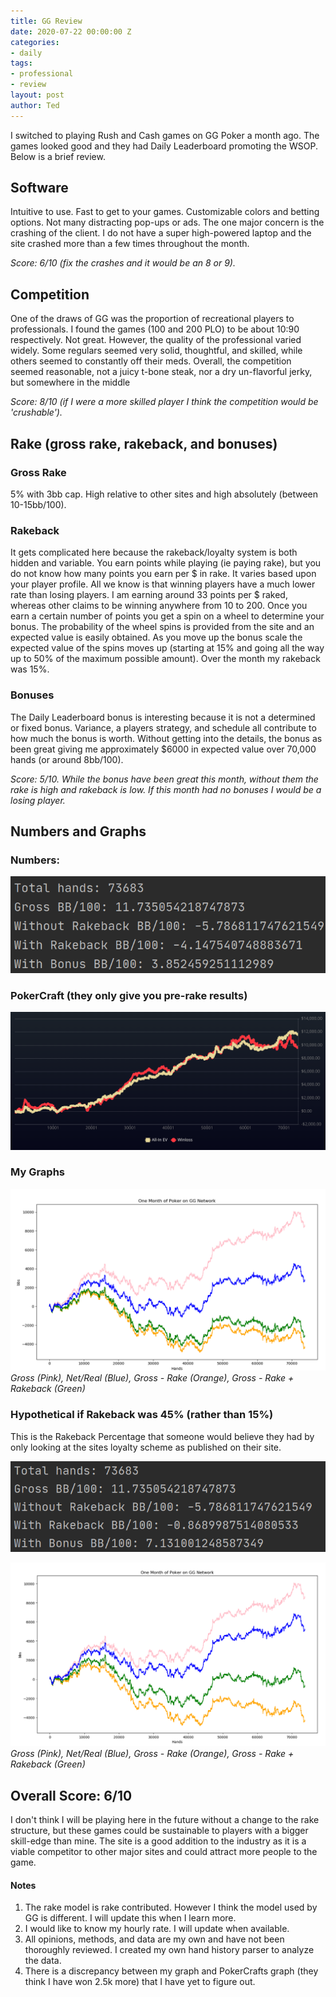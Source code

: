 ```yaml
---
title: GG Review
date: 2020-07-22 00:00:00 Z
categories:
- daily
tags:
- professional
- review
layout: post
author: Ted
---
```


I switched to playing Rush and Cash games on GG Poker a month ago. The games looked good and they had Daily Leaderboard promoting the WSOP. Below is a brief review.

## Software

Intuitive to use. Fast to get to your games. Customizable colors and betting options. Not many distracting pop-ups or ads. The one major concern is the crashing of the client. I do not have a super high-powered laptop and the site crashed more than a few times throughout the month.

_Score: 6/10 (fix the crashes and it would be an 8 or 9)._

## Competition

One of the draws of GG was the proportion of recreational players to professionals. I found the games (100 and 200 PLO) to be about 10:90 respectively. Not great. However, the quality of the professional varied widely. Some regulars seemed very solid, thoughtful, and skilled, while others seemed to constantly off their meds. Overall, the competition seemed reasonable, not a juicy t-bone steak, nor a dry un-flavorful jerky, but somewhere in the middle

_Score: 8/10 (if I were a more skilled player I think the competition would be 'crushable')._

## Rake (gross rake, rakeback, and bonuses)

### Gross Rake

5% with 3bb cap. High relative to other sites and high absolutely (between 10-15bb/100).

### Rakeback

It gets complicated here because the rakeback/loyalty system is both hidden and variable. You earn points while playing (ie paying rake), but you do not know how many points you earn per $ in rake. It varies based upon your player profile. All we know is that winning players have a much lower rate than losing players. I am earning around 33 points per $ raked, whereas other claims to be winning anywhere from 10 to 200. Once you earn a certain number of points you get a spin on a wheel to determine your bonus. The probability of the wheel spins is provided from the site and an expected value is easily obtained. As you move up the bonus scale the expected value of the spins moves up (starting at 15% and going all the way up to 50% of the maximum possible amount). Over the month my rakeback was 15%.

### Bonuses

The Daily Leaderboard bonus is interesting because it is not a determined or fixed bonus. Variance, a players strategy, and schedule all contribute to how much the bonus is worth. Without getting into the details, the bonus as been great giving me approximately $6000 in expected value over 70,000 hands (or around 8bb/100).

_Score: 5/10. While the bonus have been great this month, without them the rake is high and rakeback is low. If this month had no bonuses I would be a losing player._

## Numbers and Graphs

### Numbers:

![gg-numbers](/assets/images/gg-numbers.png)

### PokerCraft (they only give you pre-rake results)

![gg-poker-craft](/assets/images/gg-poker-craft.png)

### My Graphs

![gg-results](/assets/images/gg-results.png)
*Gross (Pink), Net/Real (Blue), Gross - Rake (Orange), Gross - Rake + Rakeback (Green)*

### Hypothetical if Rakeback was 45% (rather than 15%)

This is the Rakeback Percentage that someone would believe they had by only looking at the sites loyalty scheme as published on their site.

![gg-numbers](/assets/images/gg-hyp-numbers.png)

![gg-results](/assets/images/gg-hyp-results.png)
*Gross (Pink), Net/Real (Blue), Gross - Rake (Orange), Gross - Rake + Rakeback (Green)*

## Overall Score: 6/10

I don't think I will be playing here in the future without a change to the rake structure, but these games could be sustainable to players with a bigger skill-edge than mine. The site is a good addition to the industry as it is a viable competitor to other major sites and could attract more people to the game.

#### Notes

1. The rake model is rake contributed. However I think the model used by GG is different. I will update this when I learn more.
1. I would like to know my hourly rate. I will update when available.
1. All opinions, methods, and data are my own and have not been thoroughly reviewed. I created my own hand history parser to analyze the data.
1. There is a discrepancy between my graph and PokerCrafts graph (they think I have won 2.5k more) that I have yet to figure out.
